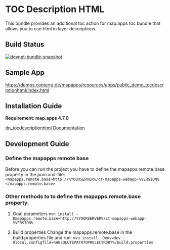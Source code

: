 # TOC Description HTML

This bundle provides an additional toc action for map.apps toc bundle that allows you to use html in layer descriptions.

## Build Status

[![devnet-bundle-snapshot](https://github.com/conterra/mapapps-toc-description-html/actions/workflows/devnet-bundle-snapshot.yml/badge.svg)](https://github.com/conterra/mapapps-toc-description-html/actions/workflows/devnet-bundle-snapshot.yml)

## Sample App
https://demos.conterra.de/mapapps/resources/apps/public_demo_tocdescriptionhtml/index.html

## Installation Guide
**Requirement: map.apps 4.7.0**

[dn_tocdescriptionhtml Documentation](https://github.com/conterra/mapapps-toc-description-html/tree/master/src/main/js/bundles/dn_tocdescriptionhtml)

## Development Guide
### Define the mapapps remote base
Before you can run the project you have to define the mapapps.remote.base property in the pom.xml-file:
`<mapapps.remote.base>http://%YOURSERVER%/ct-mapapps-webapp-%VERSION%</mapapps.remote.base>`

### Other methods to to define the mapapps.remote.base property.
1. Goal parameters
`mvn install -Dmapapps.remote.base=http://%YOURSERVER%/ct-mapapps-webapp-%VERSION%`

2. Build properties
Change the mapapps.remote.base in the build.properties file and run:
`mvn install -Denv=dev -Dlocal.configfile=%ABSOLUTEPATHTOPROJECTROOT%/build.properties`
